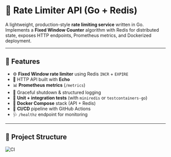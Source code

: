 # 🚦 Rate Limiter API (Go + Redis)

A lightweight, production-style **rate limiting service** written in Go.  
Implements a **Fixed Window Counter** algorithm with Redis for distributed state, exposes HTTP endpoints, Prometheus metrics, and Dockerized deployment.

---

## 🧩 Features

- ⚙️ **Fixed Window rate limiter** using Redis `INCR` + `EXPIRE`
- 📡 HTTP API built with **Echo**
- 📊 **Prometheus metrics** (`/metrics`)
- 🧠 Graceful shutdown & structured logging
- 🧪 **Unit + integration tests** (with `miniredis` or `testcontainers-go`)
- 🐳 **Docker Compose** stack (API + Redis)
- 🔄 **CI/CD** pipeline with GitHub Actions
- 🩺 `/healthz` endpoint for monitoring

---

## 📁 Project Structure

![CI](https://github.com/whym9/rate-limiter-go/actions/workflows/ci.yaml/badge.svg)
